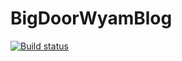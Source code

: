 # BigDoorWyamBlog

[![Build status](https://ci.appveyor.com/api/projects/status/0w6f0es6vaewt6sb?svg=true)](https://ci.appveyor.com/project/MarkZither/bigdoorwyamblog)
